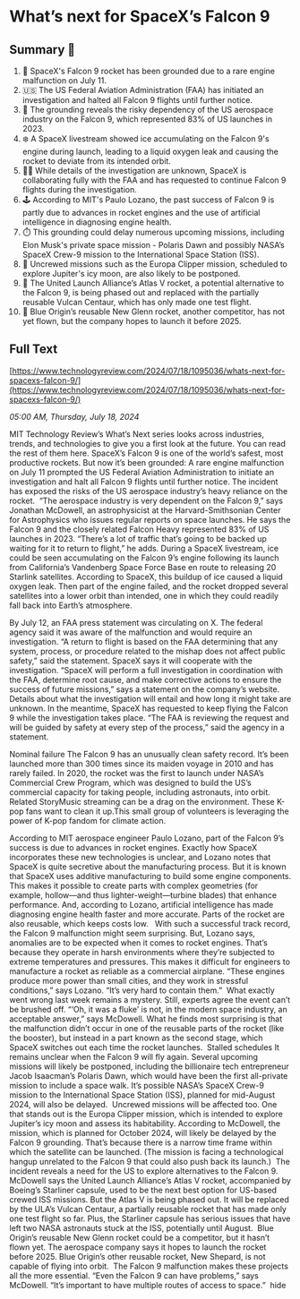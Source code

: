 # What’s next for SpaceX’s Falcon 9

## Summary 🤖

1. 🚀 SpaceX's Falcon 9 rocket has been grounded due to a rare engine malfunction on July 11.
2. 🇺🇸 The US Federal Aviation Administration (FAA) has initiated an investigation and halted all Falcon 9 flights until further notice.
3. 🚦 The grounding reveals the risky dependency of the US aerospace industry on the Falcon 9, which represented 83% of US launches in 2023.
4. ❄️ A SpaceX livestream showed ice accumulating on the Falcon 9's engine during launch, leading to a liquid oxygen leak and causing the rocket to deviate from its intended orbit.
5. 🕵️‍♂️ While details of the investigation are unknown, SpaceX is collaborating fully with the FAA and has requested to continue Falcon 9 flights during the investigation.
6. 🕹️ According to MIT's Paulo Lozano, the past success of Falcon 9 is partly due to advances in rocket engines and the use of artificial intelligence in diagnosing engine health.
7. ⏱️ This grounding could delay numerous upcoming missions, including Elon Musk's private space mission - Polaris Dawn and possibly NASA’s SpaceX Crew-9 mission to the International Space Station (ISS).
8. 🌛 Uncrewed missions such as the Europa Clipper mission, scheduled to explore Jupiter's icy moon, are also likely to be postponed. 
9. 🚀 The United Launch Alliance’s Atlas V rocket, a potential alternative to the Falcon 9, is being phased out and replaced with the partially reusable Vulcan Centaur, which has only made one test flight. 
10. 📅 Blue Origin’s reusable New Glenn rocket, another competitor, has not yet flown, but the company hopes to launch it before 2025.

## Full Text

[https://www.technologyreview.com/2024/07/18/1095036/whats-next-for-spacexs-falcon-9/](https://www.technologyreview.com/2024/07/18/1095036/whats-next-for-spacexs-falcon-9/)

*05:00 AM, Thursday, July 18, 2024*

MIT Technology Review’s What’s Next series looks across industries, trends, and technologies to give you a first look at the future. You can read the rest of them here. SpaceX’s Falcon 9 is one of the world’s safest, most productive rockets. But now it’s been grounded: A rare engine malfunction on July 11 prompted the US Federal Aviation Administration to initiate an investigation and halt all Falcon 9 flights until further notice. The incident has exposed the risks of the US aerospace industry’s heavy reliance on the rocket.   “The aerospace industry is very dependent on the Falcon 9,” says Jonathan McDowell, an astrophysicist at the Harvard-Smithsonian Center for Astrophysics who issues regular reports on space launches. He says the Falcon 9 and the closely related Falcon Heavy represented 83% of US launches in 2023. “There’s a lot of traffic that’s going to be backed up waiting for it to return to flight,” he adds. During a SpaceX livestream, ice could be seen accumulating on the Falcon 9’s engine following its launch from California’s Vandenberg Space Force Base en route to releasing 20 Starlink satellites. According to SpaceX, this buildup of ice caused a liquid oxygen leak. Then part of the engine failed, and the rocket dropped several satellites into a lower orbit than intended, one in which they could readily fall back into Earth’s atmosphere.

By July 12, an FAA press statement was circulating on X. The federal agency said it was aware of the malfunction and would require an investigation. “A return to flight is based on the FAA determining that any system, process, or procedure related to the mishap does not affect public safety,” said the statement. SpaceX says it will cooperate with the investigation. “SpaceX will perform a full investigation in coordination with the FAA, determine root cause, and make corrective actions to ensure the success of future missions,” says a statement on the company’s website. Details about what the investigation will entail and how long it might take are unknown. In the meantime, SpaceX has requested to keep flying the Falcon 9 while the investigation takes place. “The FAA is reviewing the request and will be guided by safety at every step of the process,” said the agency in a statement.

Nominal failure The Falcon 9 has an unusually clean safety record. It’s been launched more than 300 times since its maiden voyage in 2010 and has rarely failed. In 2020, the rocket was the first to launch under NASA’s Commercial Crew Program, which was designed to build the US’s commercial capacity for taking people, including astronauts, into orbit.  Related StoryMusic streaming can be a drag on the environment. These K-pop fans want to clean it up.This small group of volunteers is leveraging the power of K-pop fandom for climate action.

According to MIT aerospace engineer Paulo Lozano, part of the Falcon 9’s success is due to advances in rocket engines. Exactly how SpaceX incorporates these new technologies is unclear, and Lozano notes that SpaceX is quite secretive about the manufacturing process. But it is known that SpaceX uses additive manufacturing to build some engine components. This makes it possible to create parts with complex geometries (for example, hollow—and thus lighter-weight—turbine blades) that enhance performance. And, according to Lozano, artificial intelligence has made diagnosing engine health faster and more accurate. Parts of the rocket are also reusable, which keeps costs low.   With such a successful track record, the Falcon 9 malfunction might seem surprising. But, Lozano says, anomalies are to be expected when it comes to rocket engines. That’s because they operate in harsh environments where they’re subjected to extreme temperatures and pressures. This makes it difficult for engineers to manufacture a rocket as reliable as a commercial airplane. “These engines produce more power than small cities, and they work in stressful conditions,” says Lozano. “It’s very hard to contain them.”  What exactly went wrong last week remains a mystery. Still, experts agree the event can’t be brushed off. “‘Oh, it was a fluke’ is not, in the modern space industry, an acceptable answer,” says McDowell. What he finds most surprising is that the malfunction didn’t occur in one of the reusable parts of the rocket (like the booster), but instead in a part known as the second stage, which SpaceX switches out each time the rocket launches.  Stalled schedules It remains unclear when the Falcon 9 will fly again. Several upcoming missions will likely be postponed, including the billionaire tech entrepreneur Jacob Isaacman’s Polaris Dawn, which would have been the first all-private mission to include a space walk. It’s possible NASA’s SpaceX Crew-9 mission to the International Space Station (ISS), planned for mid-August 2024, will also be delayed.  Uncrewed missions will be affected too. One that stands out is the Europa Clipper mission, which is intended to explore Jupiter’s icy moon and assess its habitability. According to McDowell, the mission, which is planned for October 2024, will likely be delayed by the Falcon 9 grounding. That’s because there is a narrow time frame within which the satellite can be launched. (The mission is facing a technological hangup unrelated to the Falcon 9 that could also push back its launch.)  The incident reveals a need for the US to explore alternatives to the Falcon 9. McDowell says the United Launch Alliance’s Atlas V rocket, accompanied by Boeing’s Starliner capsule, used to be the next best option for US-based crewed ISS missions. But the Atlas V is being phased out. It will be replaced by the ULA’s Vulcan Centaur, a partially reusable rocket that has made only one test flight so far. Plus, the Starliner capsule has serious issues that have left two NASA astronauts stuck at the ISS, potentially until August.  Blue Origin’s reusable New Glenn rocket could be a competitor, but it hasn’t flown yet. The aerospace company says it hopes to launch the rocket before 2025. Blue Origin’s other reusable rocket, New Shepard, is not capable of flying into orbit.  The Falcon 9 malfunction makes these projects all the more essential. “Even the Falcon 9 can have problems,” says McDowell. “It’s important to have multiple routes of access to space.”  hide

